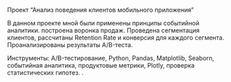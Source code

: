  Проект “Анализ поведения клиентов мобильного приложения”

В данном проекте мной были применены принципы событийной аналитики. построена воронка продаж. Проведена сегментация клиентов, рассчитаны Retention Rate и конверсия для каждого сегмента. Проанализированы результаты A/B-теста. 

Инструменты: A/B-тестирование, Python, Pandas, Matplotlib, Seaborn, событийная аналитика, продуктовые метрики, Plotly, проверка статистических гипотез.
.
